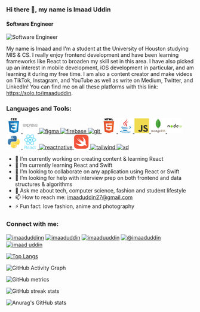 ### Hi there 👋, my name is Imaad Uddin 
#### Software Engineer 
![Software Engineer ](https://media-exp1.licdn.com/dms/image/C5616AQGP8JbkrFp6wA/profile-displaybackgroundimage-shrink_200_800/0/1646773372099?e=1652918400&v=beta&t=R83xn5q-a_j6l066iqQwzzL6A2fIozAG8flIv_FetV8)

My name is Imaad and I'm a student at the University of Houston studying MIS & CS. I really enjoy frontend development and have been learning frameworks like React to broaden my skill set in this area. I have also picked up an interest in mobile development, iOS development in particular, and am learning it during my free time. I am also a content creator and make videos on TikTok, Instagram, and YouTube as well as write on Medium, Twitter, and LinkedIn! You can find me on all these platforms with this link: https://solo.to/imaaduddin.

<h3 align="left">Languages and Tools:</h3>
<p align="left"> <a href="https://www.w3schools.com/css/" target="_blank" rel="noreferrer"> <img src="https://raw.githubusercontent.com/devicons/devicon/master/icons/css3/css3-original-wordmark.svg" alt="css3" width="40" height="40"/> </a> <a href="https://expressjs.com" target="_blank" rel="noreferrer"> <img src="https://raw.githubusercontent.com/devicons/devicon/master/icons/express/express-original-wordmark.svg" alt="express" width="40" height="40"/> </a> <a href="https://www.figma.com/" target="_blank" rel="noreferrer"> <img src="https://www.vectorlogo.zone/logos/figma/figma-icon.svg" alt="figma" width="40" height="40"/> </a> <a href="https://firebase.google.com/" target="_blank" rel="noreferrer"> <img src="https://www.vectorlogo.zone/logos/firebase/firebase-icon.svg" alt="firebase" width="40" height="40"/> </a> <a href="https://git-scm.com/" target="_blank" rel="noreferrer"> <img src="https://www.vectorlogo.zone/logos/git-scm/git-scm-icon.svg" alt="git" width="40" height="40"/> </a> <a href="https://www.w3.org/html/" target="_blank" rel="noreferrer"> <img src="https://raw.githubusercontent.com/devicons/devicon/master/icons/html5/html5-original-wordmark.svg" alt="html5" width="40" height="40"/> </a> <a href="https://www.java.com" target="_blank" rel="noreferrer"> <img src="https://raw.githubusercontent.com/devicons/devicon/master/icons/java/java-original.svg" alt="java" width="40" height="40"/> </a> <a href="https://developer.mozilla.org/en-US/docs/Web/JavaScript" target="_blank" rel="noreferrer"> <img src="https://raw.githubusercontent.com/devicons/devicon/master/icons/javascript/javascript-original.svg" alt="javascript" width="40" height="40"/> </a> <a href="https://www.mongodb.com/" target="_blank" rel="noreferrer"> <img src="https://raw.githubusercontent.com/devicons/devicon/master/icons/mongodb/mongodb-original-wordmark.svg" alt="mongodb" width="40" height="40"/> </a> <a href="https://nodejs.org" target="_blank" rel="noreferrer"> <img src="https://raw.githubusercontent.com/devicons/devicon/master/icons/nodejs/nodejs-original-wordmark.svg" alt="nodejs" width="40" height="40"/> </a> <a href="https://www.python.org" target="_blank" rel="noreferrer"> <img src="https://raw.githubusercontent.com/devicons/devicon/master/icons/python/python-original.svg" alt="python" width="40" height="40"/> </a> <a href="https://reactjs.org/" target="_blank" rel="noreferrer"> <img src="https://raw.githubusercontent.com/devicons/devicon/master/icons/react/react-original-wordmark.svg" alt="react" width="40" height="40"/> </a> <a href="https://reactnative.dev/" target="_blank" rel="noreferrer"> <img src="https://reactnative.dev/img/header_logo.svg" alt="reactnative" width="40" height="40"/> </a> <a href="https://developer.apple.com/swift/" target="_blank" rel="noreferrer"> <img src="https://raw.githubusercontent.com/devicons/devicon/master/icons/swift/swift-original.svg" alt="swift" width="40" height="40"/> </a> <a href="https://tailwindcss.com/" target="_blank" rel="noreferrer"> <img src="https://www.vectorlogo.zone/logos/tailwindcss/tailwindcss-icon.svg" alt="tailwind" width="40" height="40"/> </a> <a href="https://www.adobe.com/products/xd.html" target="_blank" rel="noreferrer"> <img src="https://cdn.worldvectorlogo.com/logos/adobe-xd.svg" alt="xd" width="40" height="40"/> </a> </p>

- 🔭 I’m currently working on creating content & learning React 
- 🌱 I’m currently learning React and Swift 
- 👯 I’m looking to collaborate on any application using React or Swift 
- 🤔 I’m looking for help with interview prep on both frontend and data structures & algorithms 
- 💬 Ask me about tech, computer science, fashion and student lifestyle 
- 📫 How to reach me: imaaduddin27@gmail.com 
- ⚡ Fun fact: love fashion, anime and photography  

<h3 align="left">Connect with me:</h3>
<p align="left">
<a href="https://twitter.com/imaaduddinn" target="blank"><img align="center" src="https://raw.githubusercontent.com/rahuldkjain/github-profile-readme-generator/master/src/images/icons/Social/twitter.svg" alt="imaaduddinn" height="30" width="40" /></a>
<a href="https://linkedin.com/in/imaaduddin" target="blank"><img align="center" src="https://raw.githubusercontent.com/rahuldkjain/github-profile-readme-generator/master/src/images/icons/Social/linked-in-alt.svg" alt="imaaduddin" height="30" width="40" /></a>
<a href="https://instagram.com/imaaduuddin" target="blank"><img align="center" src="https://raw.githubusercontent.com/rahuldkjain/github-profile-readme-generator/master/src/images/icons/Social/instagram.svg" alt="imaaduuddin" height="30" width="40" /></a>
<a href="https://medium.com/@imaaduddinn" target="blank"><img align="center" src="https://raw.githubusercontent.com/rahuldkjain/github-profile-readme-generator/master/src/images/icons/Social/medium.svg" alt="@imaaduddin" height="30" width="40" /></a>
<a href="https://www.youtube.com/c/imaad uddin" target="blank"><img align="center" src="https://raw.githubusercontent.com/rahuldkjain/github-profile-readme-generator/master/src/images/icons/Social/youtube.svg" alt="imaad uddin" height="30" width="40" /></a>
</p>

[![Top Langs](https://github-readme-stats.vercel.app/api/top-langs/?username=imaaduddin)](https://github.com/anuraghazra/github-readme-stats)

![GitHub Activity Graph](https://activity-graph.herokuapp.com/graph?username=imaaduddin)  

![GitHub metrics](https://metrics.lecoq.io/imaaduddin)  

![GitHub streak stats](https://github-readme-streak-stats.herokuapp.com/?user=imaaduddin)  

![Anurag's GitHub stats](https://github-readme-stats.vercel.app/api?username=imaaduddin&theme=dark&show_icons=true)
